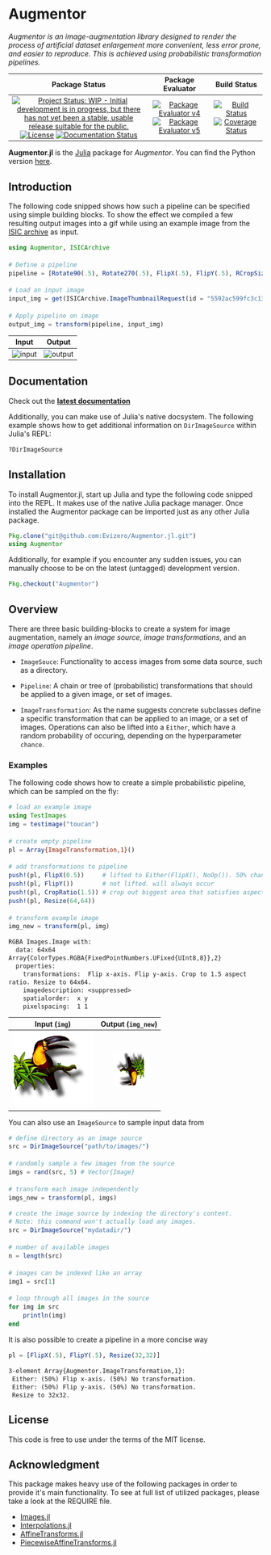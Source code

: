 # Augmentor

_Augmentor is an image-augmentation library designed to render the
process of artificial dataset enlargement more convenient, less
error prone, and easier to reproduce. This is achieved using
probabilistic transformation pipelines._

| **Package Status** | **Package Evaluator** | **Build Status**  |
|:------------------:|:---------------------:|:-----------------:|
| [![Project Status: WIP - Initial development is in progress, but there has not yet been a stable, usable release suitable for the public.](http://www.repostatus.org/badges/latest/wip.svg)](http://www.repostatus.org/#wip) [![License](http://img.shields.io/badge/license-MIT-brightgreen.svg?style=flat)](LICENSE.md) [![Documentation Status](https://readthedocs.org/projects/augmentorjl/badge/?version=latest)](http://augmentorjl.readthedocs.io/en/latest/?badge=latest) | [![Package Evaluator v4](http://pkg.julialang.org/badges/Augmentor_0.4.svg)](http://pkg.julialang.org/?pkg=Augmentor&ver=0.4) [![Package Evaluator v5](http://pkg.julialang.org/badges/Augmentor_0.5.svg)](http://pkg.julialang.org/?pkg=Augmentor&ver=0.5) | [![Build Status](https://travis-ci.org/Evizero/Augmentor.jl.svg?branch=master)](https://travis-ci.org/Evizero/Augmentor.jl) [![Coverage Status](https://coveralls.io/repos/github/Evizero/Augmentor.jl/badge.svg?branch=master)](https://coveralls.io/github/Evizero/Augmentor.jl?branch=master) |

**Augmentor.jl** is the [Julia](http://julialang.org) package
for *Augmentor*. You can find the Python version
[here](https://github.com/mdbloice/Augmentor).


## Introduction

The following code snipped shows how such a pipeline can be
specified using simple building blocks. To show the effect we
compiled a few resulting output images into a gif while using
an example image from the [ISIC archive](https://isic-archive.com/)
as input.

```julia
using Augmentor, ISICArchive

# Define a pipeline
pipeline = [Rotate90(.5), Rotate270(.5), FlipX(.5), FlipY(.5), RCropSize(160, 160), Resize(64, 64)]

# Load an input image
input_img = get(ISICArchive.ImageThumbnailRequest(id = "5592ac599fc3c13155a57a85"))

# Apply pipeline on image
output_img = transform(pipeline, input_img)
```

Input                               | Output
:----------------------------------:|:------------------------------:
![input](https://cloud.githubusercontent.com/assets/10854026/17646095/58e01dbe-61ba-11e6-98dc-21370609c551.png) | ![output](https://cloud.githubusercontent.com/assets/10854026/17646096/58e992e0-61ba-11e6-81bd-c129f3742b47.gif)


## Documentation

Check out the **[latest documentation](http://augmentorjl.readthedocs.io/en/latest/index.html)**

Additionally, you can make use of Julia's native docsystem.
The following example shows how to get additional information
on `DirImageSource` within Julia's REPL:

```julia
?DirImageSource
```


## Installation

To install Augmentor.jl, start up Julia and type the following code
snipped into the REPL. It makes use of the native Julia package
manager.
Once installed the Augmentor package can be imported just as any
other Julia package.

```julia
Pkg.clone("git@github.com:Evizero/Augmentor.jl.git")
using Augmentor
```

Additionally, for example if you encounter any sudden issues,
you can manually choose to be on the latest (untagged)
development version.

```julia
Pkg.checkout("Augmentor")
```


## Overview

There are three basic building-blocks to create a system for image
augmentation, namely an *image source*, *image transformations*, and
an *image operation pipeline*.

- `ImageSouce`: Functionality to access images from some data source,
such as a directory.

- `Pipeline`: A chain or tree of (probabilistic) transformations that
should be applied to a given image, or set of images.

- `ImageTransformation`: As the name suggests concrete subclasses define
a specific transformation that can be applied to an image, or a set
of images. Operations can also be lifted into a `Either`,
which have a random probability of occuring, depending on the
hyperparameter `chance`.

### Examples

The following code shows how to create a simple probabilistic
pipeline, which can be sampled on the fly:

```julia
# load an example image
using TestImages
img = testimage("toucan")

# create empty pipeline
pl = Array{ImageTransformation,1}()

# add transformations to pipeline
push!(pl, FlipX(0.5))     # lifted to Either(FlipX(), NoOp()). 50% chance of occuring
push!(pl, FlipY())        # not lifted. will always occur
push!(pl, CropRatio(1.5)) # crop out biggest area that satisfies aspect ration
push!(pl, Resize(64,64))

# transform example image
img_new = transform(pl, img)
```

```
RGBA Images.Image with:
  data: 64x64 Array{ColorTypes.RGBA{FixedPointNumbers.UFixed{UInt8,8}},2}
  properties:
    transformations:  Flip x-axis. Flip y-axis. Crop to 1.5 aspect ratio. Resize to 64x64.
    imagedescription: <suppressed>
    spatialorder:  x y
    pixelspacing:  1 1
```

Input (`img`)                       | Output (`img_new`)
:----------------------------------:|:------------------------------:
![input](test/refimg/testimage.png) | ![output](test/refimg/LinearPipeline.png)

You can also use an `ImageSource` to sample input data from

```julia
# define directory as an image source
src = DirImageSource("path/to/images/")

# randomly sample a few images from the source
imgs = rand(src, 5) # Vector{Image}

# transform each image independently
imgs_new = transform(pl, imgs)
```

```julia
# create the image source by indexing the directory's content.
# Note: this command won't actually load any images.
src = DirImageSource("mydatadir/")

# number of available images
n = length(src)

# images can be indexed like an array
img1 = src[1]

# loop through all images in the source
for img in src
    println(img)
end
```

It is also possible to create a pipeline in a more concise way

```julia
pl = [FlipX(.5), FlipY(.5), Resize(32,32)]
```

```
3-element Array{Augmentor.ImageTransformation,1}:
 Either: (50%) Flip x-axis. (50%) No transformation.
 Either: (50%) Flip y-axis. (50%) No transformation.
 Resize to 32x32.
```

## License

This code is free to use under the terms of the MIT license.

## Acknowledgment

This package makes heavy use of the following packages in order
to provide it's main functionality.
To see at full list of utilized packages, please take a look at
the REQUIRE file.

- [Images.jl](https://github.com/timholy/Images.jl)
- [Interpolations.jl](https://github.com/tlycken/Interpolations.jl)
- [AffineTransforms.jl](https://github.com/timholy/AffineTransforms.jl)
- [PiecewiseAffineTransforms.jl](https://github.com/dfdx/PiecewiseAffineTransforms.jl)

